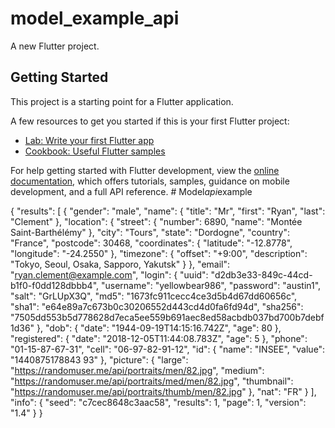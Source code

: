 # model_example_api

A new Flutter project.

## Getting Started

This project is a starting point for a Flutter application.

A few resources to get you started if this is your first Flutter project:

- [Lab: Write your first Flutter app](https://docs.flutter.dev/get-started/codelab)
- [Cookbook: Useful Flutter samples](https://docs.flutter.dev/cookbook)

For help getting started with Flutter development, view the
[online documentation](https://docs.flutter.dev/), which offers tutorials,
samples, guidance on mobile development, and a full API reference.
#   M o d e l _ a p i _ e x a m p l e 
 
 




{
  "results": [
    {
      "gender": "male",
      "name": {
        "title": "Mr",
        "first": "Ryan",
        "last": "Clement"
      },
      "location": {
        "street": {
          "number": 6890,
          "name": "Montée Saint-Barthélémy"
        },
        "city": "Tours",
        "state": "Dordogne",
        "country": "France",
        "postcode": 30468,
        "coordinates": {
          "latitude": "-12.8778",
          "longitude": "-24.2550"
        },
        "timezone": {
          "offset": "+9:00",
          "description": "Tokyo, Seoul, Osaka, Sapporo, Yakutsk"
        }
      },
      "email": "ryan.clement@example.com",
      "login": {
        "uuid": "d2db3e33-849c-44cd-b1f0-f0dd128dbbb4",
        "username": "yellowbear986",
        "password": "austin1",
        "salt": "GrLUpX3Q",
        "md5": "1673fc911cecc4ce3d5b4d67dd60656c",
        "sha1": "e64e89a7c673b0c30206552d443cd4d0fa6fd94d",
        "sha256": "7505dd553b5d778628d7eca5ee559b691aec8ed58acbdb037bd700b7debf1d36"
      },
      "dob": {
        "date": "1944-09-19T14:15:16.742Z",
        "age": 80
      },
      "registered": {
        "date": "2018-12-05T11:44:08.783Z",
        "age": 5
      },
      "phone": "01-15-87-67-31",
      "cell": "06-97-82-91-12",
      "id": {
        "name": "INSEE",
        "value": "1440875178843 93"
      },
      "picture": {
        "large": "https://randomuser.me/api/portraits/men/82.jpg",
        "medium": "https://randomuser.me/api/portraits/med/men/82.jpg",
        "thumbnail": "https://randomuser.me/api/portraits/thumb/men/82.jpg"
      },
      "nat": "FR"
    }
  ],
  "info": {
    "seed": "c7cec8648c3aac58",
    "results": 1,
    "page": 1,
    "version": "1.4"
  }
}